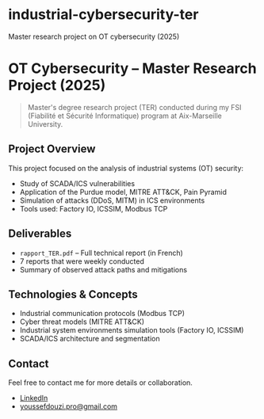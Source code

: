 # industrial-cybersecurity-ter
Master research project on OT cybersecurity (2025)

# OT Cybersecurity – Master Research Project (2025)

> Master's degree research project (TER) conducted during my FSI (Fiabilité et Sécurité Informatique) program at Aix-Marseille University.

## Project Overview

This project focused on the analysis of industrial systems (OT) security:
- Study of SCADA/ICS vulnerabilities
- Application of the Purdue model, MITRE ATT&CK, Pain Pyramid
- Simulation of attacks (DDoS, MITM) in ICS environments
- Tools used: Factory IO, ICSSIM, Modbus TCP

## Deliverables

- `rapport_TER.pdf` – Full technical report (in French)
- 7 reports that were weekly conducted
- Summary of observed attack paths and mitigations

## Technologies & Concepts

- Industrial communication protocols (Modbus TCP)
- Cyber threat models (MITRE ATT&CK)
- Industrial system environments simulation tools (Factory IO, ICSSIM)
- SCADA/ICS architecture and segmentation

## Contact

Feel free to contact me for more details or collaboration.  
  - [LinkedIn](https://www.linkedin.com/in/youssefdouzi)  
  - youssefdouzi.pro@gmail.com
